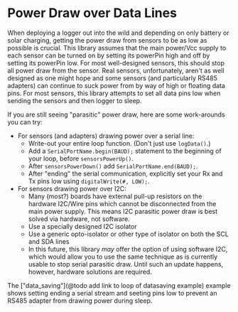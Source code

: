 # Power Draw over Data Lines<!-- {#page_power_parasites} -->

When deploying a logger out into the wild and depending on only battery or solar charging, getting the power draw from sensors to be as low as possible is crucial.
This library assumes that the main power/Vcc supply to each sensor can be turned on by setting its powerPin high and off by setting its powerPin low.
For most well-designed sensors, this should stop all power draw from the sensor.
Real sensors, unfortunately, aren't as well designed as one might hope and some sensors (and particularly RS485 adapters) can continue to suck power from by way of high or floating data pins.
For most sensors, this library attempts to set all data pins low when sending the sensors and then logger to sleep.

If you are still seeing "parasitic" power draw, here are some work-arounds you can try:

- For sensors (and adapters) drawing power over a serial line:
    - Write-out your entire loop function.
(Don't just use `logData()`.)
    - Add a `SerialPortName.begin(BAUD);` statement to the beginning of your loop, before `sensorsPowerUp()`.
    - After `sensorsPowerDown()` add `SerialPortName.end(BAUD);`.
    - After "ending" the serial communication, explicitly set your Rx and Tx pins low using `digitalWrite(#, LOW);`.
- For sensors drawing power over I2C:
    - Many (most?) boards have external pull-up resistors on the hardware I2C/Wire pins which cannot be disconnected from the main power supply.
This means I2C parasitic power draw is best solved via hardware, not software.
    - Use a specially designed I2C isolator
    - Use a generic opto-isolator or other type of isolator on both the SCL and SDA lines
    - In this future, this library _may_ offer the option of using software I2C, which would allow you to use the same technique as is currently usable to stop serial parasitic draw.
Until such an update happens, however, hardware solutions are required.

The ["data_saving"](@todo add link to loop of datasaving example) example shows setting ending a serial stream and seeting pins low to prevent an RS485 adapter from drawing power during sleep.
